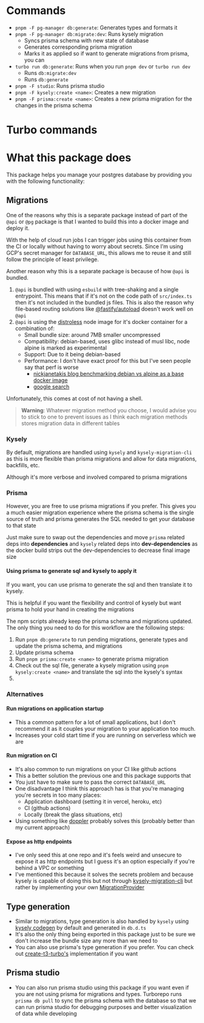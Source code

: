 # Commands

- `pnpm -F pg-manager db:generate`: Generates types and formats it               
- `pnpm -F pg-manager db:migrate:dev`: Runs kysely migration
	- Syncs prisma schema with new state of database
	- Generates corresponding prisma migration
	- Marks it as applied so if want to generate migrations from prisma, you can
- `turbo run db:generate`: Runs when you run `pnpm dev` or `turbo run dev`
	- Runs `db:migrate:dev` 
	- Runs `db:generate`
- `pnpm -F studio`: Runs prisma studio
- `pnpm -F kysely:create <name>`: Creates a new migration 
- `pnpm -F prisma:create <name>`: Creates a new prisma migration for the changes in the prisma schema



# Turbo commands

# What this package does

This package helps you manage your postgres database by providing you with the following functionality:

## Migrations

One of the reasons why this is a separate package instead of part of the `@api` or `@pg` package is that I wanted to build this into a docker image and deploy it.

With the help of cloud run jobs I can trigger jobs using this container from the CI or locally without having to worry about secrets. Since I'm using GCP's secret manager for `DATABASE_URL`, this allows me to reuse it and still follow the principle of least privilege.

Another reason why this is a separate package is because of how `@api` is bundled.

1. `@api` is bundled with using `esbuild` with tree-shaking and a single entrypoint. This means that if it's not on the code path of `src/index.ts` then it's not included in the bundled js files. This is also the reason why file-based routing solutions like [@fastify/autoload](https://github.com/fastify/fastify-autoload) doesn't work well on `@api`
2. `@api` is using the [distroless](https://github.com/GoogleContainerTools/distroless) node image for it's docker container for a combination of:
	- Small bundle size: around 7MB smaller uncompressed
	- Compatibility: debian-based, uses glibc instead of musl libc, node alpine is marked as experimental
	- Support: Due to it being debian-based
	- Performance: I don't have exact proof for this but I've seen people say that perf is worse
		- [nickjanetakis blog benchmarking debian vs alpine as a base docker image](https://nickjanetakis.com/blog/benchmarking-debian-vs-alpine-as-a-base-docker-image)
		- [google search](https://www.google.com/search?q=alpine+images+are+slower&oq=alpine+images+are+slower&aqs=chrome..69i57j0i546l2.7616j0j4&sourceid=chrome&ie=UTF-8)

Unfortunately, this comes at cost of not having a shell.

> **Warning**: Whatever migration method you choose, I would advise you to stick to one to prevent issues as I think each migration methods stores migration data in different tables

### Kysely

By default, migrations are handled using `kysely` and `kysely-migration-cli` as this is more flexible than prisma migrations and allow for data migrations, backfills, etc.

Although it's more verbose and involved compared to prisma migrations

### Prisma

However, you are free to use prisma migrations if you prefer. This gives you a much easier migration experience where the prisma schema is the single source of truth and prisma generates the SQL needed to get your database to that state

Just make sure to swap out the dependencies and move `prisma` related deps into **dependencies** and `kysely` related deps into **dev-dependencies** as the docker build strips out the dev-dependencies to decrease final image size

#### Using prisma to generate sql and kysely to apply it

If you want, you can use prisma to generate the sql and then translate it to kysely.

This is helpful if you want the flexibility and control of kysely but want prisma to hold your hand in creating the migrations

The npm scripts already keep the prisma schema and migrations updated. The only thing you need to do for this workflow are the following steps:

1. Run `pnpm db:generate` to run pending migrations, generate types and update the prisma schema, and migrations
2. Update prisma schema
3. Run `pnpm prisma:create <name>` to generate prisma migration
4. Check out the sql file, generate a kysely migration using `pnpm kysely:create <name>` and translate the sql into the kysely's syntax
5. 


### Alternatives

#### Run migrations on application startup

- This a common pattern for a lot of small applications, but I don't recommend it as it couples your migration to your application too much.
- Increases your cold start time if you are running on serverless which we are

#### Run migration on CI

- It's also common to run migrations on your CI like github actions
- This a better solution the previous one and this package supports that
- You just have to make sure to pass the correct `DATABASE_URL`
- One disadvantage I think this approach has is that you're managing you're secrets in too many places:
	- Application dashboard (setting it in vercel, heroku, etc)
	- CI (github actions)
	- Locally (break the glass situations, etc)
- Using something like [doppler](https://www.doppler.com/) probably solves this (probably better than my current approach)

#### Expose as http endpoints

- I've only seed this at one repo and it's feels weird and unsecure to expose it as http endpoints but I guess it's an option especially if you're behind a VPC or something
- I've mentioned this because it solves the secrets problem and because kysely is capable of doing this but not through [kysely-migration-cli](https://github.com/acro5piano/kysely-migration-cli) but rather by implementing your own [MigrationProvider](https://github.com/koskimas/kysely#migrations)


## Type generation

- Similar to migrations, type generation is also handled by `kysely` using [kysely codegen](https://github.com/RobinBlomberg/kysely-codegen) by default and generated in `db.d.ts`
- It's also the only thing being exported in this package just to be sure we don't increase the bundle size any more than we need to
- You can also use prisma's type generation if you prefer. You can check out [create-t3-turbo's](https://github.com/t3-oss/create-t3-turbo/tree/main/packages/db) implementation if you want

## Prisma studio

- You can also run prisma studio using this package if you want even if you are not using prisma for migrations and types. Turborepo runs `prisma db pull` to sync the prisma schema with the database so that we can run prisma studio for debugging purposes and better visualization of data while developing
